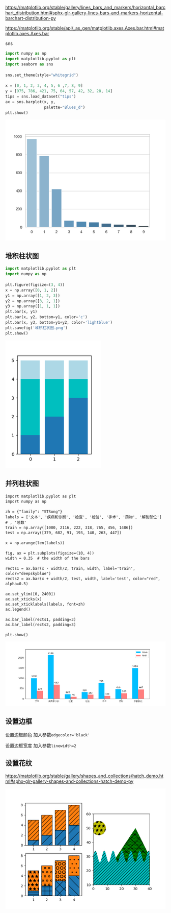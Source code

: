 https://matplotlib.org/stable/gallery/lines_bars_and_markers/horizontal_barchart_distribution.html#sphx-glr-gallery-lines-bars-and-markers-horizontal-barchart-distribution-py

https://matplotlib.org/stable/api/_as_gen/matplotlib.axes.Axes.bar.html#matplotlib.axes.Axes.bar

sns

```python
import numpy as np
import matplotlib.pyplot as plt
import seaborn as sns

sns.set_theme(style="whitegrid")

x = [0, 1, 2, 3, 4, 5, 6 ,7, 8, 9]
y = [975, 786, 421, 75, 64, 57, 42, 32, 28, 14]
tips = sns.load_dataset("tips")
ax = sns.barplot(x, y,
                 palette="Blues_d")
plt.show()
```

![image-20210415105901514](img/image-20210415105901514.png)



## 堆积柱状图

```python
import matplotlib.pyplot as plt
import numpy as np

plt.figure(figsize=(3, 4))
x = np.array([0, 1, 2])
y1 = np.array([1, 2, 3])
y2 = np.array([3, 2, 1])
y3 = np.array([1, 1, 1])
plt.bar(x, y1)
plt.bar(x, y2, bottom=y1, color='c')
plt.bar(x, y3, bottom=y1+y2, color='lightblue')
plt.savefig('堆积柱状图.png')
plt.show()
```

![](img/堆积柱状图.png)

## 并列柱状图

```
import matplotlib.pyplot as plt
import numpy as np

zh = {"family": "STSong"}
labels = ['文本', '疾病和诊断', '检查', '检验', '手术', '药物', '解剖部位']  # , '总数'
train = np.array([1000, 2116, 222, 318, 765, 456, 1486])
test = np.array([379, 682, 91, 193, 140, 263, 447])

x = np.arange(len(labels))

fig, ax = plt.subplots(figsize=(10, 4))
width = 0.35  # the width of the bars

rects1 = ax.bar(x - width/2, train, width, label='train', color="deepskyblue")
rects2 = ax.bar(x + width/2, test, width, label='test', color="red", alpha=0.5)

ax.set_ylim([0, 2400])
ax.set_xticks(x)
ax.set_xticklabels(labels, font=zh)
ax.legend()

ax.bar_label(rects1, padding=3)
ax.bar_label(rects2, padding=3)

plt.show()
```

![image-20210415112449359](img/image-20210415112449359.png)

## 设置边框

设置边框颜色 加入参数`edgecolor='black'`

设置边框宽度 加入参数`linewidth=2`

## 设置花纹

https://matplotlib.org/stable/gallery/shapes_and_collections/hatch_demo.html#sphx-glr-gallery-shapes-and-collections-hatch-demo-py

![hatch demo](img/sphx_glr_hatch_demo_001.png)

